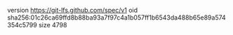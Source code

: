 version https://git-lfs.github.com/spec/v1
oid sha256:01c26ca69ffd8b88ba93a7f97c4a1b057ff1b6543da488b65e89a574354c5799
size 4798
